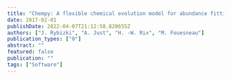 ```yaml
---
title: "Chempy: A flexible chemical evolution model for abundance fitting"
date: 2017-02-01
publishDate: 2022-04-07T21:12:58.820655Z
authors: ["J. Rybizki", "A. Just", "H. -W. Rix", "M. Fouesneau"]
publication_types: ["0"]
abstract: ""
featured: false
publication: ""
tags: ["Software"]
---
```


